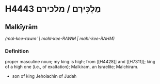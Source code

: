 # H4443 מַלְכִּירָם / מלכירם

## Malkîyrâm

_(mal-kee-rawm' | mahl-kee-RAWM | mahl-kee-RAHM)_

### Definition

proper masculine noun; my king is high; from [[H4428]] and [[H7311]]; king of a high one (i.e., of exaltation); Malkiram, an Israelite; Malchiram.

- son of king Jehoiachin of Judah
